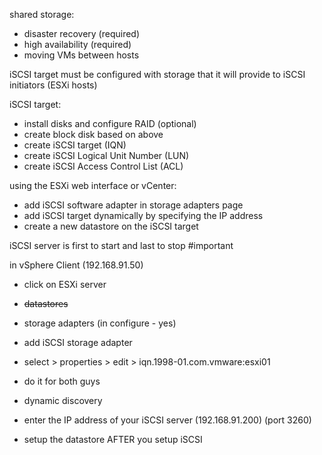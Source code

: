 shared storage:

- disaster recovery (required)
- high availability (required)
- moving VMs between hosts
  

  

iSCSI target must be configured with storage that it will provide to iSCSI initiators (ESXi hosts)

  

iSCSI target:

- install disks and configure RAID (optional)
- create block disk based on above
- create iSCSI target (IQN)
- create iSCSI Logical Unit Number (LUN)
- create iSCSI Access Control List (ACL)

  

using the ESXi web interface or vCenter:

- add iSCSI software adapter in storage adapters page
- add iSCSI target dynamically by specifying the IP address
- create a new datastore on the iSCSI target

  

iSCSI server is first to start and last to stop #important

  

in vSphere Client (192.168.91.50)

- click on ESXi server
- ~~datastores~~
- storage adapters (in configure - yes)
- add iSCSI storage adapter
- select > properties > edit > iqn.1998-01.com.vmware:esxi01
- do it for both guys

  

- dynamic discovery
- enter the IP address of your iSCSI server (192.168.91.200) (port 3260)

  

- setup the datastore AFTER you setup iSCSI